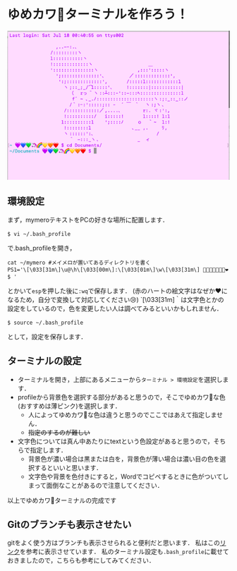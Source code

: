 # ゆめカワ🦄ターミナルを作ろう！

![img](https://github.com/NamikoToriyama/yumeKAWA-terminal/blob/master/mymero.png)
## 環境設定
まず，mymeroテキストをPCの好きな場所に配置します．

```
$ vi ~/.bash_profile
```
で.bash_profileを開き，

```
cat ~/mymero #メイメロが置いてあるディレクトリを書く
PS1='\[\033[31m\]\u@\h\[\033[00m\]:\[\033[01m\]\w\[\033[31m\] 💜💙💚🦄🌈💛🧡❤️  $ '
```
とかいて`esp`を押した後に`:wq`で保存します．
(赤のハートの絵文字はなぜか❤️になるため，自分で変換して対応してください😢)
`\[\033[31m\]｀は文字色とかの設定をしているので，色を変更したい人は調べてみるといいかもしれません．

```
$ source ~/.bash_profile
```
として，設定を保存します．

## ターミナルの設定
- ターミナルを開き，上部にあるメニューから`ターミナル > 環境設定`を選択します．
- profileから背景色を選択する部分があると思うので，そこでゆめカワ🦄な色(おすすめは薄ピンク)を選択します．
    - 人によってゆめカワ🦄な色は違うと思うのでここではあえて指定しません．
    - ~~指定のするのが難しい~~
- 文字色については真ん中あたりにtextという色設定があると思うので，そちらで指定します．
    - 背景色が濃い場合は黒または白を，背景色が薄い場合は濃い目の色を選択するといいと思います．
    - 文字色や背景を色付きにすると，Wordでコピペするときに色がついてしまって面倒なことがあるので注意してください．

以上でゆめカワ🦄ターミナルの完成です

## Gitのブランチも表示させたい
gitをよく使う方はブランチも表示させられると便利だと思います．
私はこの[リンク](https://qiita.com/lemtosh469/items/334ff76366e054a3a3aa)を参考に表示させています．
私のターミナル設定も`.bash_profile`に載せておきましたので，こちらも参考にしてみてください．
